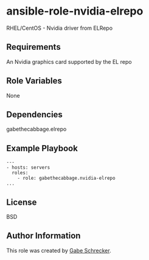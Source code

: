 # ansible-role-nvidia-elrepo

RHEL/CentOS - Nvidia driver from ELRepo

## Requirements

An Nvidia graphics card supported by the EL repo

## Role Variables

None

## Dependencies

gabethecabbage.elrepo

## Example Playbook

    ---
    - hosts: servers
      roles:
        - role: gabethecabbage.nvidia-elrepo
    ...

## License

BSD

## Author Information

This role was created by [Gabe Schrecker](https://github.com/gabethecabbage).

